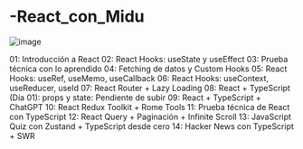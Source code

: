 # -React_con_Midu

![image](https://github.com/ezestom/-React_con_Midu/assets/100095709/63252d7a-5c96-4e16-8bc4-8b9f559bce52)

01: Introducción a React
02: React Hooks: useState y useEffect
03: Prueba técnica con lo aprendido
04: Fetching de datos y Custom Hooks
05: React Hooks: useRef, useMemo, useCallback
06: React Hooks: useContext, useReducer, useId
07: React Router + Lazy Loading
08: React + TypeScript (Día 01): props y state: Pendiente de subir
09: React + TypeScript + ChatGPT
10: React Redux Toolkit + Rome Tools
11: Prueba técnica de React con TypeScript
12: React Query + Paginación + Infinite Scroll
13: JavaScript Quiz con Zustand + TypeScript desde cero
14: Hacker News con TypeScript + SWR
